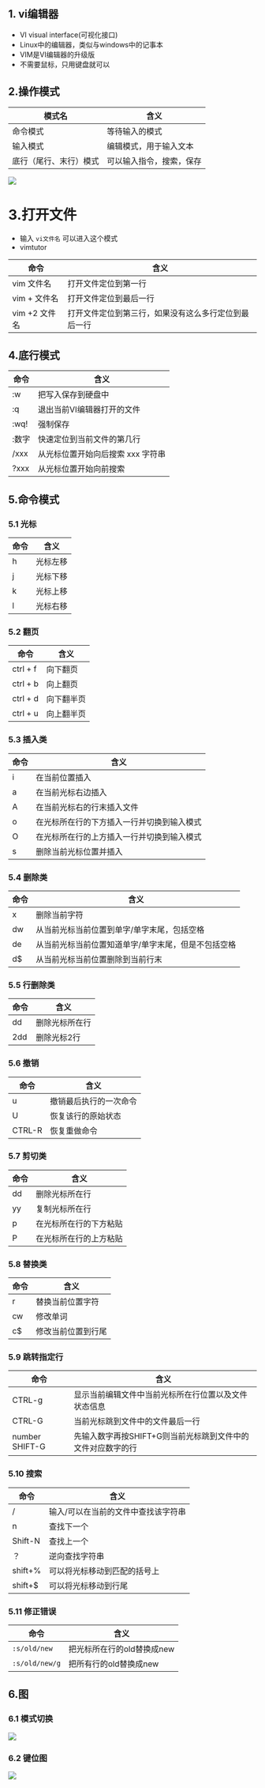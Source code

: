 ## 1. vi编辑器
- VI visual interface(可视化接口)
- Linux中的编辑器，类似与windows中的记事本
- VIM是VI编辑器的升级版
- 不需要鼠标，只用键盘就可以
## 2.操作模式
| 模式名 | 含义 |
| --- | --- |
| 命令模式 | 等待输入的模式 |
| 输入模式 | 编辑模式，用于输入文本 |
| 底行（尾行、末行）模式 | 可以输入指令，搜索，保存 |
![](/public/images/vimode.png)
# 3.打开文件
- 输入 `vi文件名` 可以进入这个模式
- vimtutor

| 命令 | 含义 |
| --- | --- |
| vim 文件名 | 打开文件定位到第一行 |
| vim + 文件名 | 打开文件定位到最后一行 |
| vim +2 文件名 | 打开文件定位到第三行，如果没有这么多行定位到最后一行 |
## 4.底行模式
| 命令 | 含义 |
| --- | --- |
| :w | 把写入保存到硬盘中 |
| :q | 退出当前VI编辑器打开的文件 |
| :wq! | 强制保存 |
| :数字 | 快速定位到当前文件的第几行 |
| /xxx | 从光标位置开始向后搜索 xxx 字符串 |
| ?xxx | 从光标位置开始向前搜索 |
## 5.命令模式
### 5.1 光标
| 命令 | 含义 |
| --- | --- |
| h | 光标左移 |
| j | 光标下移 |
| k | 光标上移 |
| l | 光标右移 |
### 5.2 翻页
| 命令 | 含义 |
| --- | --- |
| ctrl + f | 向下翻页 |
| ctrl + b | 向上翻页 |
| ctrl + d | 向下翻半页 |
| ctrl + u | 向上翻半页 |
### 5.3 插入类
| 命令 | 含义 |
| --- | --- |
| i | 在当前位置插入 |
| a | 在当前光标右边插入 |
| A | 在当前光标右的行末插入文件 |
| o | 在光标所在行的下方插入一行并切换到输入模式 |
| O | 在光标所在行的上方插入一行并切换到输入模式 |
| s | 删除当前光标位置并插入 |
### 5.4 删除类
| 命令 | 含义 |
| --- | --- |
| x | 删除当前字符 |
| dw | 从当前光标当前位置到单字/单字末尾，包括空格 |
| de | 从当前光标当前位置知道单字/单字末尾，但是不包括空格 |
| d$ | 从当前光标当前位置删除到当前行末 |
### 5.5 行删除类
| 命令 | 含义 |
| --- | --- |
| dd | 删除光标所在行 |
| 2dd | 删除光标2行 |
### 5.6 撤销
| 命令 | 含义 |
| --- | --- |
| u | 撤销最后执行的一次命令 |
| U | 恢复该行的原始状态 |
| CTRL-R | 恢复重做命令 |
### 5.7 剪切类 
| 命令 | 含义 |
| --- | --- |
| dd | 删除光标所在行 |
| yy | 复制光标所在行 |
| p | 在光标所在行的下方粘贴 |
| P | 在光标所在行的上方粘贴 |
### 5.8 替换类
| 命令 | 含义 |
| --- | --- |
| r | 替换当前位置字符 |
| cw | 修改单词 |
| c$ | 修改当前位置到行尾 |
### 5.9 跳转指定行
| 命令 | 含义 |
| --- | --- |
| CTRL-g | 显示当前编辑文件中当前光标所在行位置以及文件状态信息 |
| CTRL-G | 当前光标跳到文件中的文件最后一行 |
| number SHIFT-G | 先输入数字再按SHIFT+G则当前光标跳到文件中的文件对应数字的行 |
### 5.10 搜索
| 命令 | 含义 |
| --- | --- |
| / | 输入/可以在当前的文件中查找该字符串 |
| n | 查找下一个 |
| Shift-N | 查找上一个 |
| ？ | 逆向查找字符串 |
| shift+% | 可以将光标移动到匹配的括号上 |
| shift+$ | 可以将光标移动到行尾 |
### 5.11 修正错误
| 命令 | 含义 |
| --- | --- |
| `:s/old/new` | 把光标所在行的old替换成new |
| `:s/old/new/g` | 把所有行的old替换成new |
## 6.图
### 6.1 模式切换
![](/public/images/20170805144200_78923.png)
### 6.2 键位图
![](/public/images/vikey.jpg)